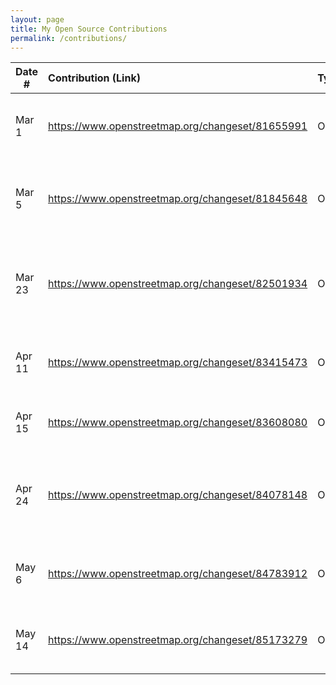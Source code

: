 ```yaml
---
layout: page
title: My Open Source Contributions
permalink: /contributions/
---
```


<!--
Type of the contribution should be "Wikipedia edit", "OpenStreet Map feature", "Documentation", "Course website", "Blog",
"Browse Add-on", etc.

The description should include a brief summary of what you did.

Replace the first row with your own contribution. 

-->





| Date #       | Contribution (Link)  | Type  | Description |
|---|:---|:---|:---|
| Mar 1 | https://www.openstreetmap.org/changeset/81655991 | OpenStreetMap | Added a bank and a restaurant in Flushing, NY. |
| Mar 5 | https://www.openstreetmap.org/changeset/81845648 | OpenStreetMap | Added a KBBQ place and supermarket in Flushing, NY. |
| Mar 23 | https://www.openstreetmap.org/changeset/82501934 | OpenStreetMap | Added a IHOP and a Roman Catholic church in Flushing, NY. |
| Apr 11 | https://www.openstreetmap.org/changeset/83415473 | OpenStreetMap | Added a Domino's Pizza in Flushing, NY. |
| Apr 15 | https://www.openstreetmap.org/changeset/83608080 | OpenStreetMap | Added a restaurant in Flushing, NY. |
| Apr 24 | https://www.openstreetmap.org/changeset/84078148 | OpenStreetMap | Finished details for a Roman Catholic church in Flushing, NY. |
| May 6 | https://www.openstreetmap.org/changeset/84783912 | OpenStreetMap | Added a KFC and a Chase Bank in Flushing, NY. |
| May 14 | https://www.openstreetmap.org/changeset/85173279 | OpenStreetMap | Added a East West Bank in Flushing, NY. |
